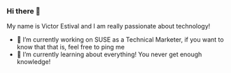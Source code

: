 ### Hi there 👋

My name is Victor Estival and I am really passionate about technology!

- 🔭 I’m currently working on SUSE as a Technical Marketer, if you want to know that that is, feel free to ping me
- 🌱 I’m currently learning about everything! You never get enough knowledge!


<!--
**vestival/vestival** is a ✨ _special_ ✨ repository because its `README.md` (this file) appears on your GitHub profile.

Here are some ideas to get you started:

- 🔭 I’m currently working on ...
- 🌱 I’m currently learning ...
- 👯 I’m looking to collaborate on ...
- 🤔 I’m looking for help with ...
- 💬 Ask me about ...
- 📫 How to reach me: ...
- 😄 Pronouns: ...
- ⚡ Fun fact: ...
-->

